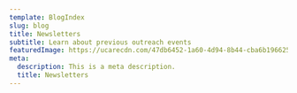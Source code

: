 ```yaml
---
template: BlogIndex
slug: blog
title: Newsletters
subtitle: Learn about previous outreach events
featuredImage: https://ucarecdn.com/47db6452-1a60-4d94-8b44-cba6b196625d/
meta:
  description: This is a meta description.
  title: Newsletters
---
```

